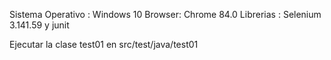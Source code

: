 Sistema Operativo : Windows 10
Browser: Chrome 84.0
Librerias : Selenium 3.141.59 y junit

Ejecutar la clase test01 en src/test/java/test01

